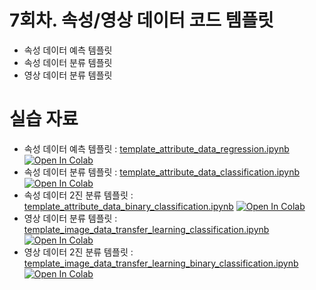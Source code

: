 # 7회차. 속성/영상 데이터 코드 템플릿
- 속성 데이터 예측 템플릿
- 속성 데이터 분류 템플릿
- 영상 데이터 분류 템플릿


# 실습 자료
- 속성 데이터 예측 템플릿 : [template_attribute_data_regression.ipynb](template_attribute_data_regression.ipynb)  [![Open In Colab](https://colab.research.google.com/assets/colab-badge.svg)](https://colab.research.google.com/github/dhrim/keras_howto_2021/blob/master/class7/template_attribute_data_regression.ipynb)
- 속성 데이터 분류 템플릿 : [template_attribute_data_classification.ipynb](template_attribute_data_classification.ipynb)  [![Open In Colab](https://colab.research.google.com/assets/colab-badge.svg)](https://colab.research.google.com/github/dhrim/keras_howto_2021/blob/master/class7/template_attribute_data_classification.ipynb)
- 속성 데이터 2진 분류 템플릿 : [template_attribute_data_binary_classification.ipynb](template_attribute_data_binary_classification.ipynb)  [![Open In Colab](https://colab.research.google.com/assets/colab-badge.svg)](https://colab.research.google.com/github/dhrim/keras_howto_2021/blob/master/class7/template_attribute_data_binary_classification.ipynb)
- 영상 데이터 분류 템플릿 : [template_image_data_transfer_learning_classification.ipynb](template_image_data_transfer_learning_classification.ipynb)  [![Open In Colab](https://colab.research.google.com/assets/colab-badge.svg)](https://colab.research.google.com/github/dhrim/keras_howto_2021/blob/master/class7/template_image_data_transfer_learning_classification.ipynb)
- 영상 데이터 2진 분류 템플릿 : [template_image_data_transfer_learning_binary_classification.ipynb](template_image_data_transfer_learning_binary_classification.ipynb)  [![Open In Colab](https://colab.research.google.com/assets/colab-badge.svg)](https://colab.research.google.com/github/dhrim/keras_howto_2021/blob/master/class7/template_image_data_transfer_learning_binary_classification.ipynb)


<br>
